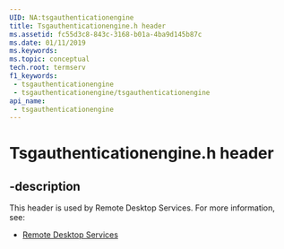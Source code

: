 ```yaml
---
UID: NA:tsgauthenticationengine
title: Tsgauthenticationengine.h header
ms.assetid: fc55d3c8-843c-3168-b01a-4ba9d145b87c
ms.date: 01/11/2019
ms.keywords: 
ms.topic: conceptual
tech.root: termserv
f1_keywords:
 - tsgauthenticationengine
 - tsgauthenticationengine/tsgauthenticationengine
api_name:
 - tsgauthenticationengine
---
```


# Tsgauthenticationengine.h header


## -description

This header is used by Remote Desktop Services. For more information, see:

- [Remote Desktop Services](../_termserv/index.md)

